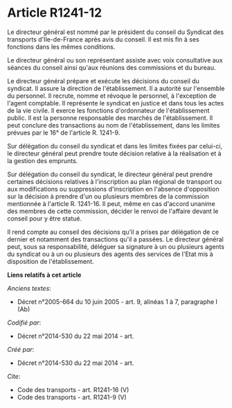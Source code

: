 # Article R1241-12

Le directeur général est nommé par le président du conseil du Syndicat des transports d'Ile-de-France après avis du conseil.
Il est mis fin à ses fonctions dans les mêmes conditions. 

Le directeur général ou son représentant assiste avec voix consultative aux séances du conseil ainsi qu'aux réunions des
commissions et du bureau. 

Le directeur général prépare et exécute les décisions du conseil du syndicat. Il assure la direction de l'établissement. Il a
autorité sur l'ensemble du personnel. Il recrute, nomme et révoque le personnel, à l'exception de l'agent comptable. Il
représente le syndicat en justice et dans tous les actes de la vie civile. Il exerce les fonctions d'ordonnateur de
l'établissement public. Il est la personne responsable des marchés de l'établissement. Il peut conclure des transactions au
nom de l'établissement, dans les limites prévues par le 16° de l'article R. 1241-9. 

Sur délégation du conseil du syndicat et dans les limites fixées par celui-ci, le directeur général peut prendre toute
décision relative à la réalisation et à la gestion des emprunts. 

Sur délégation du conseil du syndicat, le directeur général peut prendre certaines décisions relatives à l'inscription au
plan régional de transport ou aux modifications ou suppressions d'inscription en l'absence d'opposition sur la décision à
prendre d'un ou plusieurs membres de la commission mentionnée à l'article R. 1241-16. Il peut, même en cas d'accord unanime
des membres de cette commission, décider le renvoi de l'affaire devant le conseil pour y être statué. 

Il rend compte au conseil des décisions qu'il a prises par délégation de ce dernier et notamment des transactions qu'il a
passées. Le directeur général peut, sous sa responsabilité, déléguer sa signature à un ou plusieurs agents du syndicat ou à
un ou plusieurs des agents des services de l'Etat mis à disposition de l'établissement.

**Liens relatifs à cet article**

_Anciens textes_:

  - Décret n°2005-664 du 10 juin 2005 - art. 9, alinéas 1 à 7, paragraphe I (Ab)

_Codifié par_:

  - Décret n°2014-530 du 22 mai 2014 - art.

_Créé par_:

  - Décret n°2014-530 du 22 mai 2014 - art.

_Cite_:

  - Code des transports - art. R1241-16 (V)
  - Code des transports - art. R1241-9 (V)
